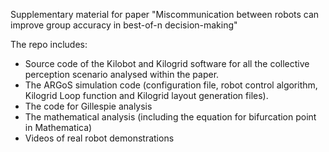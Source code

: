 Supplementary material for paper "Miscommunication between robots can improve group accuracy in best-of-n decision-making"

The repo includes:

   *  Source code of the Kilobot and Kilogrid software for all the collective perception scenario analysed within the paper.
   *  The ARGoS simulation code (configuration file, robot control algorithm, Kilogrid Loop function and Kilogrid layout generation files).
   *  The code for Gillespie analysis
   *  The mathematical analysis (including the equation for bifurcation point in Mathematica)
   *  Videos of real robot demonstrations
